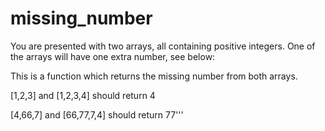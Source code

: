 # missing_number

You are presented with two arrays, all containing positive integers. 
One of the arrays will have one extra number, see below:

This is a function which returns the missing number from both arrays.

[1,2,3] and [1,2,3,4] should return 4

[4,66,7] and [66,77,7,4] should return 77'''
